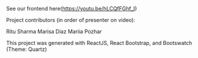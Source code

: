 See our frontend here(https://youtu.be/hLCQfFGhf_I)

Project contributors (in order of presenter on video):

Ritu Sharma
Marisa Diaz
Mariia Pozhar

This project was generated with ReactJS, React Bootstrap, and Bootswatch (Theme: Quartz)
